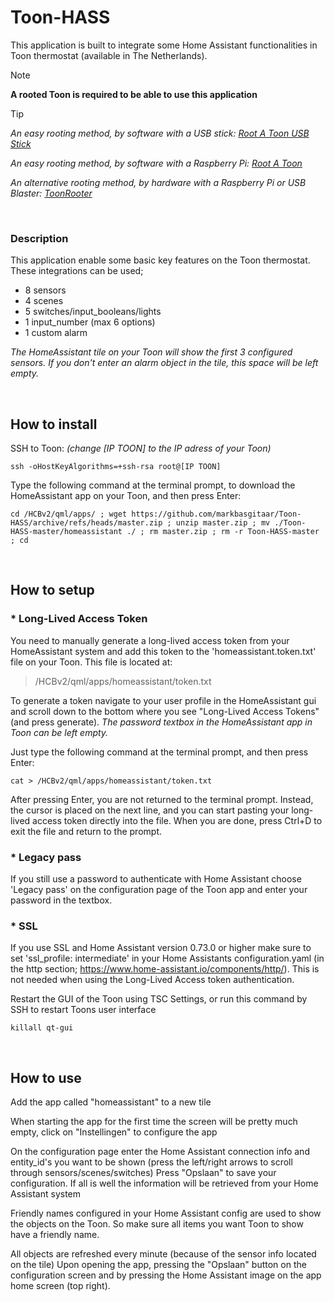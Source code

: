 # Toon-HASS

This application is built to integrate some Home Assistant functionalities in Toon thermostat (available in The Netherlands).

> [!NOTE]
>**A rooted Toon is required to be able to use this application**

>[!TIP]
>*An easy rooting method, by software with a USB stick: [Root A Toon USB Stick](https://github.com/ToonSoftwareCollective/Root-A-Toon-USB-Stick)*
>
>*An easy rooting method, by software with a Raspberry Pi: [Root A Toon](https://github.com/ToonSoftwareCollective/Root-A-Toon)*
>
>*An alternative rooting method, by hardware with a Raspberry Pi or USB Blaster: [ToonRooter](https://github.com/martenjacobs/ToonRooter)*

<br>

### Description

This application enable some basic key features on the Toon thermostat.  
These integrations can be used;

* 8 sensors
* 4 scenes
* 5 switches/input_booleans/lights
* 1 input_number (max 6 options)
* 1 custom alarm


 *The HomeAssistant tile on your Toon will show the first 3 configured sensors. If you don't enter an alarm object in the tile, this space will be left empty.*

<br>

## How to install

SSH to Toon:
    *(change [IP TOON] to the IP adress of your Toon)*

```
ssh -oHostKeyAlgorithms=+ssh-rsa root@[IP TOON]
```


Type the following command at the terminal prompt, to download the HomeAssistant app on your Toon, and then press Enter:
```
cd /HCBv2/qml/apps/ ; wget https://github.com/markbasgitaar/Toon-HASS/archive/refs/heads/master.zip ; unzip master.zip ; mv ./Toon-HASS-master/homeassistant ./ ; rm master.zip ; rm -r Toon-HASS-master ; cd
```

<br>

## How to setup

### * Long-Lived Access Token
You need to manually generate a long-lived access token from your HomeAssistant system and add this token to the 'homeassistant.token.txt' file on your Toon. 
This file is located at: 
> /HCBv2/qml/apps/homeassistant/token.txt

To generate a token navigate to your user profile in the HomeAssistant gui and scroll down to the bottom where you see "Long-Lived Access Tokens" (and press generate). 
*The password textbox in the HomeAssistant app in Toon can be left empty.*

Just type the following command at the terminal prompt, and then press Enter:
```
cat > /HCBv2/qml/apps/homeassistant/token.txt
```

After pressing Enter, you are not returned to the terminal prompt. Instead, the cursor is placed on the next line, and you can start pasting your long-lived access token directly into the file. 
When you are done, press Ctrl+D to exit the file and return to the prompt.

### * Legacy pass
If you still use a password to authenticate with Home Assistant choose 'Legacy pass' on the configuration page of the Toon app and enter your password in the textbox.

### * SSL
If you use SSL and Home Assistant version 0.73.0 or higher make sure to set 'ssl_profile: intermediate' in your Home Assistants configuration.yaml 
(in the http section; https://www.home-assistant.io/components/http/). This is not needed when using the Long-Lived Access token authentication.


Restart the GUI of the Toon using TSC Settings, or run this command by SSH to restart Toons user interface

```
killall qt-gui
```

<br>

## How to use

Add the app called "homeassistant" to a new tile

When starting the app for the first time the screen will be pretty much empty, click on "Instellingen" to configure the app
    
On the configuration page enter the Home Assistant connection info and entity_id's you want to be shown (press the left/right arrows to scroll through sensors/scenes/switches)
Press "Opslaan" to save your configuration. If all is well the information will be retrieved from your Home Assistant system

Friendly names configured in your Home Assistant config are used to show the objects on the Toon. So make sure all items you want Toon to show have a friendly name.

All objects are refreshed every minute (because of the sensor info located on the tile)
Upon opening the app, pressing the "Opslaan" button on the configuration screen and by pressing the Home Assistant image on the app home screen (top right).
